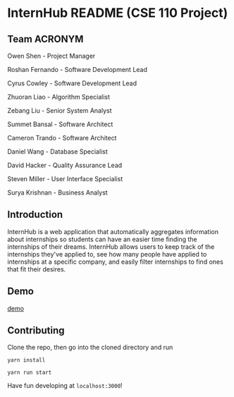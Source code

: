 # InternHub README (CSE 110 Project)

## Team ACRONYM

Owen Shen - Project Manager

Roshan Fernando - Software Development Lead

Cyrus Cowley - Software Development Lead

Zhuoran Liao - Algorithm Specialist

Zebang Liu - Senior System Analyst

Summet Bansal - Software Architect

Cameron Trando - Software Architect

Daniel Wang - Database Specialist

David Hacker - Quality Assurance Lead

Steven Miller - User Interface Specialist

Surya Krishnan - Business Analyst

## Introduction

InternHub is a web application that automatically aggregates information about internships so students can have an easier time finding the internships of their dreams. InternHub allows users to keep track of the internships they've applied to, see how many people have applied to internships at a specific company, 
and easily filter internships to find ones that fit their desires.

## Demo

[demo](https://intern-hub.github.io/frontend/)

## Contributing

Clone the repo, then go into the cloned directory and run 

```yarn install``` 

```yarn run start```

Have fun developing at ```localhost:3000```!

